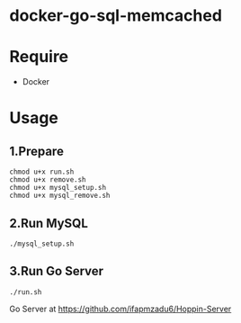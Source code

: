 # docker-go-sql-memcached

# Require

- Docker

# Usage
## 1.Prepare
```
chmod u+x run.sh
chmod u+x remove.sh
chmod u+x mysql_setup.sh
chmod u+x mysql_remove.sh
```


## 2.Run MySQL
```
./mysql_setup.sh
```

## 3.Run Go Server
```
./run.sh
```

Go Server at https://github.com/ifapmzadu6/Hoppin-Server

